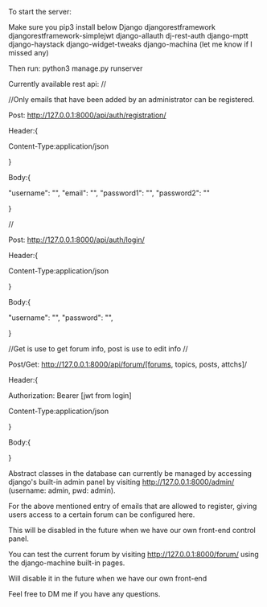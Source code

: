 To start the server:

Make sure you pip3 install below
Django 
djangorestframework 
djangorestframework-simplejwt 
django-allauth dj-rest-auth 
django-mptt 
django-haystack 
django-widget-tweaks 
django-machina
(let me know if I missed any)

Then run: python3 manage.py runserver

Currently available rest api:
//

//Only emails that have been added by an administrator can be registered.

Post: http://127.0.0.1:8000/api/auth/registration/

Header:{

Content-Type:application/json

}

Body:{

  "username": "",
  "email": "",
  "password1": "",
  "password2": ""
  
}

//

Post: http://127.0.0.1:8000/api/auth/login/

Header:{

Content-Type:application/json

}

Body:{

  "username": "",
  "password": "",
  
}


//Get is use to get forum info, post is use to edit info
//

Post/Get: http://127.0.0.1:8000/api/forum/[forums, topics, posts, attchs]/

Header:{

Authorization: Bearer [jwt from login]

Content-Type:application/json

}

Body:{

}

Abstract classes in the database can currently be managed by accessing django's built-in admin panel by visiting http://127.0.0.1:8000/admin/  (username: admin, pwd: admin). 

For the above mentioned entry of emails that are allowed to register, giving users access to a certain forum can be configured here. 

This will be disabled in the future when we have our own front-end control panel.

You can test the current forum by visiting http://127.0.0.1:8000/forum/ using the django-machine built-in pages. 

Will disable it in the future when we have our own front-end



Feel free to DM me if you have any questions.




